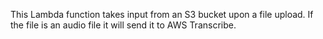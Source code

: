 This Lambda function takes input from an S3 bucket upon a file upload.
If the file is an audio file it will send it to AWS Transcribe. 
